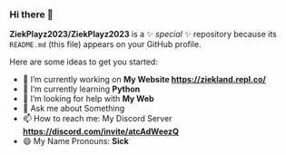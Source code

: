 ### Hi there 👋

**ZiekPlayz2023/ZiekPlayz2023** is a ✨ _special_ ✨ repository because its `README.md` (this file) appears on your GitHub profile.

Here are some ideas to get you started:

- 🔭 I’m currently working on **My Website https://ziekland.repl.co/**
- 🌱 I’m currently learning **Python**
- 🤔 I’m looking for help with **My Web**
- 💬 Ask me about Something
- 📫 How to reach me: My Discord Server **https://discord.com/invite/atcAdWeezQ**
- 😄 My Name Pronouns: **Sick**
